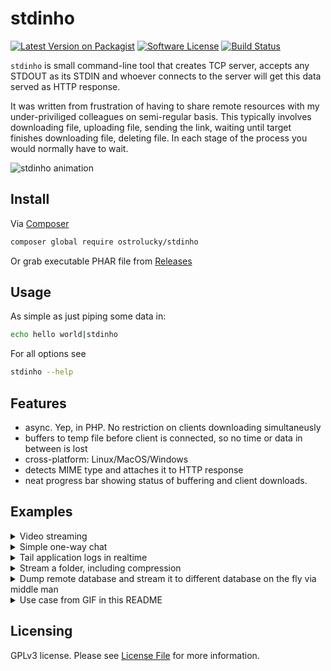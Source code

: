 # stdinho

[![Latest Version on Packagist][ico-version]][link-packagist]
[![Software License][ico-license]](LICENSE.md)
[![Build Status][ico-build]][link-build]


`stdinho` is small command-line tool that creates TCP server, accepts any STDOUT as its STDIN and whoever connects to the server will get this data served as HTTP response.

It was written from frustration of having to share remote resources with my under-priviliged colleagues on semi-regular basis.
This typically involves downloading file, uploading file, sending the link, waiting until target finishes downloading file, deleting file. In each stage of the process you would normally have to wait.

![stdinho animation](https://user-images.githubusercontent.com/496233/47866950-750db900-de00-11e8-8631-d25d723128f5.gif)

## Install

Via [Composer](https://getcomposer.org/doc/00-intro.md)

```bash
composer global require ostrolucky/stdinho
```

Or grab executable PHAR file from [Releases](https://github.com/ostrolucky/stdinho/releases)

## Usage

As simple as just piping some data in:
```bash
echo hello world|stdinho
```

For all options see
```bash
stdinho --help
```

## Features

* async. Yep, in PHP. No restriction on clients downloading simultaneusly
* buffers to temp file before client is connected, so no time or data in between is lost
* cross-platform: Linux/MacOS/Windows
* detects MIME type and attaches it to HTTP response
* neat progress bar showing status of buffering and client downloads.

## Examples
<details><summary>Video streaming</summary>
<p>

```bash
# Server
$ stdinho 0.0.0.0:1337 < /file/to/a/movie.mp4
# Client
$ firefox http://127.0.0.1:1337
```

</p>
</details>
<details><summary>Simple one-way chat</summary>
<p>

```bash
# Server
# Server (broadcaster)
$ { while read a; do echo $a; done }|bin/stdinho 127.0.0.1:1337
# Client
curl 127.0.0.1:1337
```

</p>
</details>
<details><summary>Tail application logs in realtime</summary>
<p>

```bash
# Server
$ tail -f project/var/log/*.log|stdinho 0.0.0.0:1337
# Client
$ curl 127.0.0.1:1337 

# Bonus: gzip transfer encoding (server)
$ tail -f project/var/*.log|gzip -c|stdinho 0.0.0.0:1337 --http-headers='["Content-Type: text/plain", "Content-Encoding: gzip", "Transfer-Encoding: gzip"]'
```

</p>
</details>
<details><summary>Stream a folder, including compression</summary>
<p>

```bash
# Server
$ zip -qr - project|stdinho 0.0.0.0:1337 -f project.zip
# Client
$ curl 127.0.0.1:1337 -o project.zip # Saves it to project.zip
```

</p>
</details>
<details><summary>Dump remote database and stream it to different database on the fly via middle man</summary>
<p>

```bash
# Server
$ ssh admin@example.com "mysqldump -u root -ptoor database|gzip -c"|stdinho 0.0.0.0:1337 -f "$(date).sql.gz" # also saves the backup locally
# Client
$ curl 127.0.0.1:1337|gunzip|mysql -u root -ptoor database # Import it directly to local DB
```

</p>
</details>
<details><summary>Use case from GIF in this README</summary>
<p>

```bash
#   There is bad connectivity between A (public server) and B (user connected to network via special VPN), 
#   but good connectivity between A and C (on same local network as A, but not public). 
#   However, B and C are behind NAT in separate networks, so there is no direct connection between them.
#   Here D is introduced, which is public server having good connection to both C and B, but no connection to A. 
#   In final, download stream goes like this: A -> C -> D -> B which bypasses connection problem between A and B and NAT issue at the same time
#   This problem is basically animation shown in introduction of this README.
# C:
$ ssh -NR \*:1337:localhost:1337 D #Reverse tunnel. Note: GatewayPorts cannot be set to "no" in D's sshd_config
$ curl http://A.com/big_file.tar.gz|stdinho 0.0.0.0:1337
# B:
$ curl D:1337 -o big_file.tar.gz
```

</p>
</details>

## Licensing

GPLv3 license. Please see [License File](LICENSE.md) for more information.

[ico-version]: https://img.shields.io/packagist/v/ostrolucky/stdinho.svg?style=flat-square
[ico-license]: https://img.shields.io/badge/license-GPL-brightgreen.svg?style=flat-square
[ico-build]: https://github.com/ostrolucky/stdinho/actions/workflows/continuous-integration.yml/badge.svg

[link-packagist]: https://packagist.org/packages/ostrolucky/stdinho
[link-build]: https://github.com/ostrolucky/stdinho/actions/workflows/continuous-integration.yml